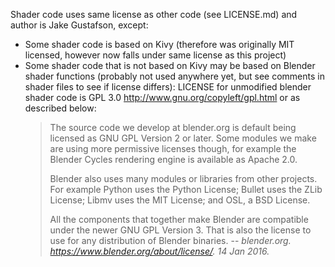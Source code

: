 Shader code uses same license as other code (see LICENSE.md) and author is Jake Gustafson,
except:
* Some shader code is based on Kivy (therefore was originally MIT licensed, however now falls under same license as this project)
* Some shader code that is not based on Kivy may be based on Blender shader functions (probably not used anywhere yet, but see comments in shader files to see if license differs):
  LICENSE for unmodified blender shader code is GPL 3.0 <http://www.gnu.org/copyleft/gpl.html> or as described below:
  >The source code we develop at blender.org is default being licensed as GNU GPL Version 2 or later. Some modules we make are using more permissive licenses though, for example the Blender Cycles rendering engine is available as Apache 2.0.
  >
  >Blender also uses many modules or libraries from other projects. For example Python uses the Python License; Bullet uses the ZLib License; Libmv uses the MIT License; and OSL, a BSD License.
  >
  >All the components that together make Blender are compatible under the newer GNU GPL Version 3. That is also the license to use for any distribution of Blender binaries.
  >-- <cite>blender.org. <https://www.blender.org/about/license/>. 14 Jan 2016.</cite>
